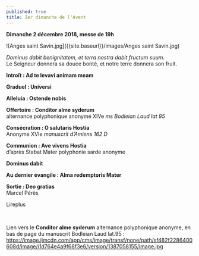 ```yaml
---
published: true
title: Ier dimanche de l'Avent
---
```

**Dimanche 2 décembre 2018, messe de 19h**

![Anges saint Savin.jpg]({{site.baseurl}}/images/Anges saint Savin.jpg)


*Dominus dabit benignitatem, et terra nostra dabit fructum suum.*  
Le Seigneur donnera sa douce bonté, et notre terre donnera son fruit.

**Introït : Ad te levavi animam meam**  

**Graduel : Universi**  

**Alleluia : Ostende nobis**  

**Offertoire : Conditor alme syderum**  
alternance polyphonique anonyme XIVe *ms Bodleian Laud lat 95*

**Consécration : O salutaris Hostia**  
Anonyme XVIe *manuscrit d’Amiens 162 D*

**Communion : Ave vivens Hostia**  
d’après Stabat Mater polyphonie sarde anonyme

**Dominus dabit**  

**Au dernier évangile : Alma redemptoris Mater**

**Sortie : Deo gratias**  
Marcel Pérès

Lireplus

&nbsp;

Lien vers le **Conditor alme syderum** alternance polyphonique anonyme, en bas de page du manuscrit Bodleian Laud lat.95 :  
https://image.jimcdn.com/app/cms/image/transf/none/path/sf482f2286400608d/image/i1d764e4a9f68f3e6/version/1387058155/image.jpg
